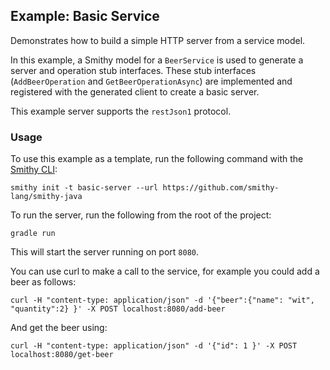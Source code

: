 ## Example: Basic Service
Demonstrates how to build a simple HTTP server from a service model. 

In this example, a Smithy model for a `BeerService` is used to generate a server and 
operation stub interfaces. These stub interfaces (`AddBeerOperation` and `GetBeerOperationAsync`) are implemented 
and registered with the generated client to create a basic server.

This example server supports the `restJson1` protocol.

### Usage
To use this example as a template, run the following command with the [Smithy CLI](https://smithy.io/2.0/guides/smithy-cli/index.html): 
```console
smithy init -t basic-server --url https://github.com/smithy-lang/smithy-java
```

To run the server, run the following from the root of the project: 
```console 
gradle run
```
This will start the server running on port `8080`.

You can use curl to make a call to the service, for example you could add a beer as follows: 
```console
curl -H "content-type: application/json" -d '{"beer":{"name": "wit", "quantity":2} }' -X POST localhost:8080/add-beer
```
And get the beer using: 
```console
curl -H "content-type: application/json" -d '{"id": 1 }' -X POST localhost:8080/get-beer
```
